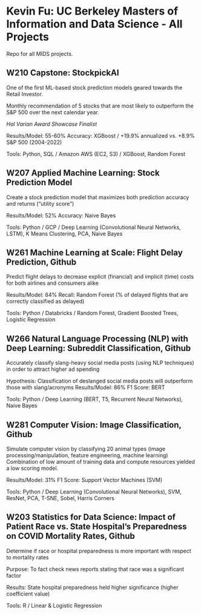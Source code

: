 # Kevin Fu: UC Berkeley Masters of Information and Data Science - All Projects
Repo for all MIDS projects.

## W210 Capstone: StockpickAI
One of the first ML-based stock prediction models geared towards the Retail Investor. 

Monthly recommendation of 5 stocks that are most likely to outperform the S&P 500 over the next calendar year.

*Hal Varian Award Showcase Finalist*

Results/Model: 55-60% Accuracy: XGBoost / +19.9% annualized vs. +8.9% S&P 500 (2004-2022)

Tools: Python, SQL / Amazon AWS (EC2, S3) / XGBoost, Random Forest

## W207 Applied Machine Learning: Stock Prediction Model								
Create a stock prediction model that maximizes both prediction accuracy and returns (“utility score”)

Results/Model: 52% Accuracy: Naive Bayes

Tools: Python / GCP / Deep Learning (Convolutional Neural Networks, LSTM), K Means Clustering, PCA, Naive Bayes

## W261 Machine Learning at Scale: Flight Delay Prediction, Github								
Predict flight delays to decrease explicit (financial) and implicit (time) costs for both airlines and consumers alike

Results/Model: 84% Recall: Random Forest (% of delayed flights that are correctly classified as delayed)

Tools: Python / Databricks / Random Forest, Gradient Boosted Trees, Logistic Regression

## W266 Natural Language Processing (NLP) with Deep Learning: Subreddit Classification, Github								
Accurately classify slang-heavy social media posts (using NLP techniques) in order to attract higher ad spending

Hypothesis: Classification of deslanged social media posts will outperform those with slang/acronyms
Results/Model: 86% F1 Score: BERT

Tools: Python / Deep Learning (BERT, T5, Recurrent Neural Networks), Naive Bayes

## W281 Computer Vision: Image Classification, Github								
Simulate computer vision by classifying 20 animal types (image processing/manipulation, feature engineering, machine learning)
Combination of low amount of training data and compute resources yielded a low scoring model.

Results/Model: 31% F1 Score: Support Vector Machines (SVM)

Tools: Python / Deep Learning (Convolutional Neural Networks), SVM, ResNet, PCA, T-SNE, Sobel, Harris Corners

## W203 Statistics for Data Science: Impact of Patient Race vs. State Hospital’s Preparedness on COVID Mortality Rates, Github				
Determine if race or hospital preparedness is more important with respect to mortality rates

Purpose: To fact check news reports stating that race was a significant factor

Results: State hospital preparedness held higher significance (higher coefficient value)

Tools: R / Linear & Logistic Regression

